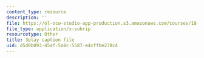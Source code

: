 ```yaml
---
content_type: resource
description: ''
file: https://ol-ocw-studio-app-production.s3.amazonaws.com/courses/18-01sc-single-variable-calculus-fall-2010/d5d0b09345af5a8c5587e4cffbe270c4_ShGBRUx2ub8.srt
file_type: application/x-subrip
resourcetype: Other
title: 3play caption file
uid: d5d0b093-45af-5a8c-5587-e4cffbe270c4
---
```

